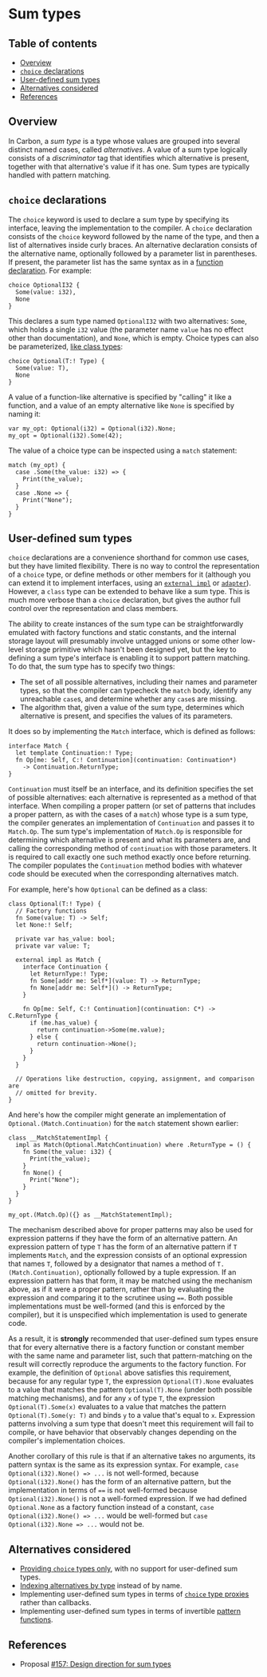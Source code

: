 # Sum types

<!--
Part of the Carbon Language project, under the Apache License v2.0 with LLVM
Exceptions. See /LICENSE for license information.
SPDX-License-Identifier: Apache-2.0 WITH LLVM-exception
-->

<!-- toc -->

## Table of contents

-   [Overview](#overview)
-   [`choice` declarations](#choice-declarations)
-   [User-defined sum types](#user-defined-sum-types)
-   [Alternatives considered](#alternatives-considered)
-   [References](#references)

<!-- tocstop -->

## Overview

In Carbon, a _sum type_ is a type whose values are grouped into several distinct
named cases, called _alternatives_. A value of a sum type logically consists of
a _discriminator_ tag that identifies which alternative is present, together
with that alternative's value if it has one. Sum types are typically handled
with pattern matching.

## `choice` declarations

The `choice` keyword is used to declare a sum type by specifying its interface,
leaving the implementation to the compiler. A `choice` declaration consists of
the `choice` keyword followed by the name of the type, and then a list of
alternatives inside curly braces. An alternative declaration consists of the
alternative name, optionally followed by a parameter list in parentheses. If
present, the parameter list has the same syntax as in a
[function declaration](README.md#functions). For example:

```carbon
choice OptionalI32 {
  Some(value: i32),
  None
}
```

This declares a sum type named `OptionalI32` with two alternatives: `Some`,
which holds a single `i32` value (the parameter name `value` has no effect other
than documentation), and `None`, which is empty. Choice types can also be
parameterized, [like class types](generics/details.md#parameterized-types):

```carbon
choice Optional(T:! Type) {
  Some(value: T),
  None
}
```

A value of a function-like alternative is specified by "calling" it like a
function, and a value of an empty alternative like `None` is specified by naming
it:

```carbon
var my_opt: Optional(i32) = Optional(i32).None;
my_opt = Optional(i32).Some(42);
```

The value of a choice type can be inspected using a `match` statement:

```carbon
match (my_opt) {
  case .Some(the_value: i32) => {
    Print(the_value);
  }
  case .None => {
    Print("None");
  }
}
```

## User-defined sum types

`choice` declarations are a convenience shorthand for common use cases, but they
have limited flexibility. There is no way to control the representation of a
`choice` type, or define methods or other members for it (although you can
extend it to implement interfaces, using an
[`external impl`](generics/overview.md#implementing-interfaces) or
[`adapter`](generics/overview.md#adapting-types)). However, a `class` type can
be extended to behave like a sum type. This is much more verbose than a `choice`
declaration, but gives the author full control over the representation and class
members.

The ability to create instances of the sum type can be straightforwardly
emulated with factory functions and static constants, and the internal storage
layout will presumably involve untagged unions or some other low-level storage
primitive which hasn't been designed yet, but the key to defining a sum type's
interface is enabling it to support pattern matching. To do that, the sum type
has to specify two things:

-   The set of all possible alternatives, including their names and parameter
    types, so that the compiler can typecheck the `match` body, identify any
    unreachable `case`s, and determine whether any `case`s are missing.
-   The algorithm that, given a value of the sum type, determines which
    alternative is present, and specifies the values of its parameters.

It does so by implementing the `Match` interface, which is defined as follows:

```carbon
interface Match {
  let template Continuation:! Type;
  fn Op[me: Self, C:! Continuation](continuation: Continuation*)
    -> Continuation.ReturnType;
}
```

`Continuation` must itself be an interface, and its definition specifies the set
of possible alternatives: each alternative is represented as a method of that
interface. When compiling a proper pattern (or set of patterns that includes a
proper pattern, as with the cases of a `match`) whose type is a sum type, the
compiler generates an implementation of `Continuation` and passes it to
`Match.Op`. The sum type's implementation of `Match.Op` is responsible for
determining which alternative is present and what its parameters are, and
calling the corresponding method of `continuation` with those parameters. It is
required to call exactly one such method exactly once before returning. The
compiler populates the `Continuation` method bodies with whatever code should be
executed when the corresponding alternatives match.

For example, here's how `Optional` can be defined as a class:

```carbon
class Optional(T:! Type) {
  // Factory functions
  fn Some(value: T) -> Self;
  let None:! Self;

  private var has_value: bool;
  private var value: T;

  external impl as Match {
    interface Continuation {
      let ReturnType:! Type;
      fn Some[addr me: Self*](value: T) -> ReturnType;
      fn None[addr me: Self*]() -> ReturnType;
    }

    fn Op[me: Self, C:! Continuation](continuation: C*) -> C.ReturnType {
      if (me.has_value) {
        return continuation->Some(me.value);
      } else {
        return continuation->None();
      }
    }
  }

  // Operations like destruction, copying, assignment, and comparison are
  // omitted for brevity.
}
```

And here's how the compiler might generate an implementation of
`Optional.(Match.Continuation)` for the `match` statement shown earlier:

```carbon
class __MatchStatementImpl {
  impl as Match(Optional.MatchContinuation) where .ReturnType = () {
    fn Some(the_value: i32) {
      Print(the_value);
    }
    fn None() {
      Print("None");
    }
  }
}

my_opt.(Match.Op)({} as __MatchStatementImpl);
```

The mechanism described above for proper patterns may also be used for
expression patterns if they have the form of an alternative pattern. An
expression pattern of type `T` has the form of an alternative pattern if `T`
implements `Match`, and the expression consists of an optional expression that
names `T`, followed by a designator that names a method of
`T.(Match.Continuation)`, optionally followed by a tuple expression. If an
expression pattern has that form, it may be matched using the mechanism above,
as if it were a proper pattern, rather than by evaluating the expression and
comparing it to the scrutinee using `==`. Both possible implementations must be
well-formed (and this is enforced by the compiler), but it is unspecified which
implementation is used to generate code.

As a result, it is **strongly** recommended that user-defined sum types ensure
that for every alternative there is a factory function or constant member with
the same name and parameter list, such that pattern-matching on the result will
correctly reproduce the arguments to the factory function. For example, the
definition of `Optional` above satisfies this requirement, because for any
regular type `T`, the expression `Optional(T).None` evaluates to a value that
matches the pattern `Optional(T).None` (under both possible matching
mechanisms), and for any `x` of type `T`, the expression `Optional(T).Some(x)`
evaluates to a value that matches the pattern `Optional(T).Some(y: T)` and binds
`y` to a value that's equal to `x`. Expression patterns involving a sum type
that doesn't meet this requirement will fail to compile, or have behavior that
observably changes depending on the compiler's implementation choices.

Another corollary of this rule is that if an alternative takes no arguments, its
pattern syntax is the same as its expression syntax. For example,
`case Optional(i32).None() => ...` is not well-formed, because
`Optional(i32).None()` has the form of an alternative pattern, but the
implementation in terms of `==` is not well-formed because
`Optional(i32).None()` is not a well-formed expression. If we had defined
`Optional.None` as a factory function instead of a constant,
`case Optional(i32).None() => ...` would be well-formed but
`case Optional(i32).None => ...` would not be.

## Alternatives considered

-   [Providing `choice` types only](/proposals/p0157.md#choice-types-only), with
    no support for user-defined sum types.
-   [Indexing alternatives by type](/proposals/p0157.md#indexing-by-type)
    instead of by name.
-   Implementing user-defined sum types in terms of
    [`choice` type proxies](/proposals/p0157.md#pattern-matching-proxies) rather
    than callbacks.
-   Implementing user-defined sum types in terms of invertible
    [pattern functions](/proposals/p0157.md#pattern-functions).

## References

-   Proposal
    [#157: Design direction for sum types](https://github.com/carbon-language/carbon-lang/pull/157)
